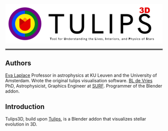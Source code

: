 <div align="center">
<img src="images/Tulips3D_acronym_text_transparent.png" alt="" width="720" height="auto">
</div>

<hr style="border:2px solid gray">

## Authors
<a href="https://evalaplace.github.io/tools/tulips/" target="_blank">Eva Laplace</a>
Professor in astrophysics at KU Leuven and the University of Amsterdam.
Wrote the original tulips visualisation software.
<a href="https://www.linkedin.com/in/bldevries/" target="_blank">BL de Vries</a>
PhD, Astrophysicist, Graphics Engineer at <a href="https://www.surf.nl" target="_blank">SURF</a>.
Programmer of the Blender addon.

## Introduction
Tulips3D, build upon [Tulips](https://evalaplace.github.io/tools/tulips/), is a Blender addon that visualizes stellar evolution in 3D.